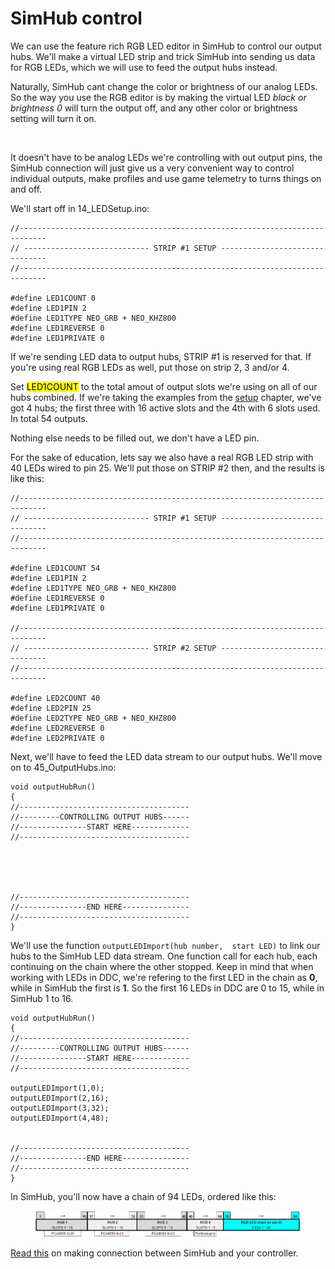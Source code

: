 # SimHub control

We can use the feature rich RGB LED editor in SimHub to control our output hubs. We'll make a virtual LED strip and trick SimHub into sending us data for RGB LEDs, which we will use to feed the output hubs instead.&#x20;

Naturally, SimHub cant change the color or brightness of our analog LEDs. So the way you use the RGB editor is by making the virtual LED _black or brightness 0_ will turn the output off, and any other color or brightness setting will turn it on.&#x20;

<figure><img src="../../../.gitbook/assets/image (100).png" alt=""><figcaption></figcaption></figure>

It doesn't have to be analog LEDs we're controlling with out output pins, the SimHub connection will just give us a very convenient way to control individual outputs, make profiles and use game telemetry to turns things on and off.&#x20;

We'll start off in 14\_LEDSetup.ino:

```
//----------------------------------------------------------------------------
// ---------------------------- STRIP #1 SETUP -------------------------------
//----------------------------------------------------------------------------

#define LED1COUNT 0
#define LED1PIN 2  
#define LED1TYPE NEO_GRB + NEO_KHZ800
#define LED1REVERSE 0
#define LED1PRIVATE 0
```

If we're sending LED data to output hubs, STRIP #1 is reserved for that. If you're using real RGB LEDs as well, put those on strip 2, 3 and/or 4.&#x20;

Set <mark style="background-color:yellow;">LED1COUNT</mark> to the total amout of output slots we're using on all of our hubs combined. If we're taking the examples from the [setup](setup.md) chapter, we've got 4 hubs; the first three with 16 active slots and the 4th with 6 slots used. In total 54 outputs.&#x20;

Nothing else needs to be filled out, we don't have a LED pin.&#x20;

For the sake of education, lets say we also have a real RGB LED strip with 40 LEDs wired to pin 25. We'll put those on STRIP #2 then, and the results is like this:

```
//----------------------------------------------------------------------------
// ---------------------------- STRIP #1 SETUP -------------------------------
//----------------------------------------------------------------------------

#define LED1COUNT 54
#define LED1PIN 2
#define LED1TYPE NEO_GRB + NEO_KHZ800
#define LED1REVERSE 0
#define LED1PRIVATE 0

//----------------------------------------------------------------------------
// ---------------------------- STRIP #2 SETUP -------------------------------
//----------------------------------------------------------------------------

#define LED2COUNT 40
#define LED2PIN 25
#define LED2TYPE NEO_GRB + NEO_KHZ800
#define LED2REVERSE 0
#define LED2PRIVATE 0
```

Next, we'll have to feed the LED data stream to our output hubs. We'll move on to 45\_OutputHubs.ino:

```
void outputHubRun()
{
//--------------------------------------
//---------CONTROLLING OUTPUT HUBS------
//---------------START HERE-------------
//--------------------------------------





//--------------------------------------
//---------------END HERE---------------
//--------------------------------------
}
```

We'll use the function `outputLEDImport(hub number,  start LED)` to link our hubs to the SimHub LED data stream. One function call for each hub, each continuing on the chain where the other stopped. Keep in mind that when working with LEDs in DDC, we're refering to the first LED in the chain as **0**, while in SimHub the first is **1**. So the first 16 LEDs in DDC are 0 to 15, while in SimHub 1 to 16.

```
void outputHubRun()
{
//--------------------------------------
//---------CONTROLLING OUTPUT HUBS------
//---------------START HERE-------------
//--------------------------------------

outputLEDImport(1,0);
outputLEDImport(2,16);
outputLEDImport(3,32);
outputLEDImport(4,48);


//--------------------------------------
//---------------END HERE---------------
//--------------------------------------
}
```

In SimHub, you'll now have a chain of 94 LEDs, ordered like this:

<figure><img src="../../../.gitbook/assets/image (7) (1).png" alt=""><figcaption></figcaption></figure>

[Read this](../../../4.-advanced-features/simhub-control.md) on making connection between SimHub and your controller.&#x20;
